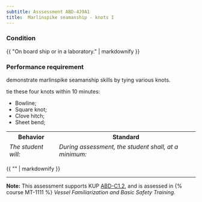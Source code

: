 ```yaml
---
subtitle: Asssessment ABD-4J9A1
title:  Marlinspike seamanship - knots I
---
```




### Condition

{{ "On board ship or in a laboratory." | markdownify }}

### Performance requirement 

<table width='100%' class='Guidelines'>
 <thead>
 <tr>
     <th class='thirty'>Behavior</th>
     <th class='seventy'>Standard</th>
 </tr>
 <tr>
     <td><em>The student will:</em></td>
     <td><em>During assessment, the student shall, at a minimum:</em></td>
 </tr>
 </thead>
 <tbody>


<!--rowstart-->

demonstrate marlinspike seamanship skills by tying various knots.

<!--cellbreak-->

tie these four knots within 10 minutes:

*  Bowline;  
*  Square knot;  
*  Clove hitch;  
*  Sheet bend;  

<!--rowend-->


 </tbody>
 </table>

{{ "" | markdownify }}


*****

**Note:** This assessment supports KUP [ABD-C1.2]({{site.baseurl}}/tables/25.html#ABD-C1.2), and is assessed in  {% course  MT-1111 %}  *Vessel Familiarization and Basic Safety Training*. 

